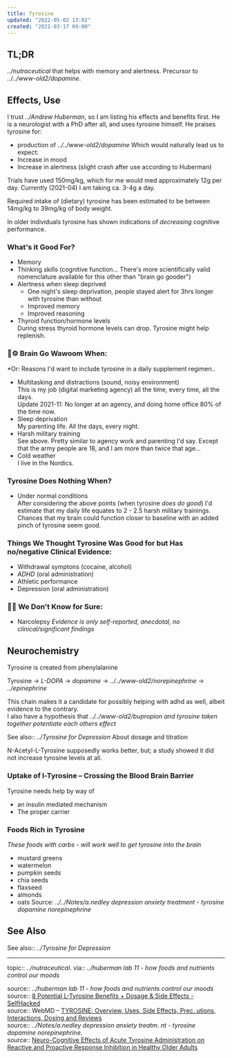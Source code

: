 ```yaml
---
title: Tyrosine
updated: "2022-05-02 13:02"
created: "2021-03-17 09:00"
---
```


## TL;DR

*../nutraceutical* that helps with memory and alertness. Precursor to *../../www-old2/dopamine*.

## Effects, Use

I trust *../Andrew Huberman*, so I am listing his effects and benefits first. He is a neurologist with a PhD after all, and uses tyrosine himself. He praises tyrosine for:

* production of *../../www-old2/dopamine*
  Which would naturally lead us to expect:
* Increase in mood
* Increase in alertness (slight crash after use according to Huberman)

Trials have used 150mg/kg, which for me would med approximately 12g per day. Currently (2021-04) I am taking ca. 3-4g a day.

Required intake of (dietary) tyrosine has been estimated to be between 14mg/kg to 39mg/kg of body weight.

In older individuals tyrosine has shown indications of *decreasing* cognitive performance.

### What's it Good For?

* Memory
* Thinking skills
  (cognitive function… There's more scientifically valid nomenclature available for this other than "brain go gooder")
* Alertness when sleep deprived
  * One night's sleep deprivation, people stayed alert for 3hrs longer with tyrosine than without
  * Improved memory
  * Improved reasoning
* Thyroid function/hormone levels  
  During stress thyroid hormone levels can drop. Tyrosine might help replenish.

### 🧠⚙ Brain Go Wawoom When:

\*Or: Reasons I'd want to include tyrosine in a daily supplement regimen..

* Multitasking and distractions (sound, noisy environment)  
  This is my job (digital marketing agency) all the time, every time, all the days.  
  Update 2021-11: No longer at an agency, and doing home office 80% of the time now.
* Sleep deprivation  
  My parenting life. All the days, every night.
* Harsh military training  
  See above. Pretty similar to agency work and parenting I'd say. Except that the army people are 18, and I am more than twice that age…
* Cold weather  
  I live in the Nordics.

### Tyrosine Does Nothing When?

* Under normal conditions  
  After considering the above points (when tyrosine *does do good*) I'd estimate that my daily life equates to 2 - 2.5 harsh military trainings. Chances that my brain could function closer to baseline with an added pinch of tyrosine seem good.

### Things We Thought Tyrosine Was Good for but Has no/negative Clinical Evidence:

* Withdrawal symptons (cocaine, alcohol)
* *ADHD* (oral administration)
* Athletic performance
* Depression (oral administration)

### 🤷‍♀️ We Don't Know for Sure:

* Narcolepsy
  *Evidence is only self-reported, anecdotal, no clinical/significant findings*

## Neurochemistry

Tyrosine is created from phenylalanine

Tyrosine → *L-DOPA* → *dopamine* → *../../www-old2/norepinephrine* → *../epinephrine* 

This chain makes it a candidate for possibly helping with adhd as well, albeit evidence to the contrary.  
I also have a hypothesis that *../../www-old2/bupropion and tyrosine taken together potentiate each others effect*

See also:: *../Tyrosine for Depression*
About dosage and titration

N-Acetyl-L-Tyrosine supposedly works better, but; a study showed it did not increase tyrosine levels at all.

### Uptake of l-Tyrosine – Crossing the Blood Brain Barrier

Tyrosine needs help by way of

* an insulin mediated mechanism
* The proper carrier

### Foods Rich in Tyrosine

*These foods with carbs - will work well to get tyrosine into the brain*

* mustard greens
* watermelon
* pumpkin seeds
* chia seeds
* flaxseed
* almonds
* oats
  Source: *../../Notes/a.nedley depression anxiety treatment - tyrosine dopamine norepinephrine*

## See Also

See also:: *../Tyrosine for Depression*

---

topic:: *../nutraceutical*. 
via:: *../huberman lab 11 - how foods and nutrients control our moods*

source:: *../huberman lab 11 - how foods and nutrients control our moods*  
source:: [8 Potential L-Tyrosine Benefits + Dosage & Side Effects - SelfHacked](https://selfhacked.com/blog/tyrosine-6-proven-health-benefits-tyrosine/)  
source:: WebMD – [TYROSINE: Overview, Uses, Side Effects, Prec. utions, Interactions, Dosing and Reviews](https://www.webmd.com/vitamins/ai/ingredientmono-1037/tyrosine)  
source:: *../Notes/a.nedley depression anxiety treatm. nt - tyrosine dopamine norepinephrine*.  
source:: [Neuro-Cognitive Effects of Acute Tyrosine Administration on Reactive and Proactive Response Inhibition in Healthy Older Adults](https://www.ncbi.nlm.nih.gov/pmc/articles/PMC6084775/)
